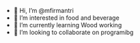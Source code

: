 - 👋 Hi, I’m @mfirmantri
- 👀 I’m interested in food and beverage 
- 🌱 I’m currently learning Wood working
- 💞️ I’m looking to collaborate on programibg

<!---
mfirmantri/mfirmantri is a ✨ special ✨ repository because its `README.md` (this file) appears on your GitHub profile.
You can click the Preview link to take a look at your changes.
--->
